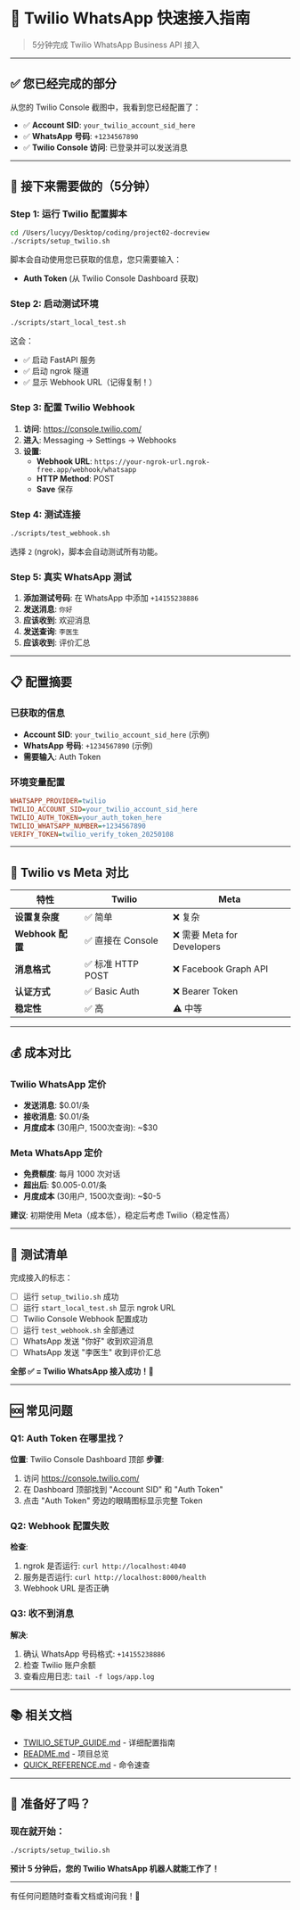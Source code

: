 # 🚀 Twilio WhatsApp 快速接入指南

> 5分钟完成 Twilio WhatsApp Business API 接入

---

## ✅ 您已经完成的部分

从您的 Twilio Console 截图中，我看到您已经配置了：

- ✅ **Account SID**: `your_twilio_account_sid_here`
- ✅ **WhatsApp 号码**: `+1234567890`
- ✅ **Twilio Console 访问**: 已登录并可以发送消息

---

## 🎯 接下来需要做的（5分钟）

### Step 1: 运行 Twilio 配置脚本

```bash
cd /Users/lucyy/Desktop/coding/project02-docreview
./scripts/setup_twilio.sh
```

脚本会自动使用您已获取的信息，您只需要输入：
- **Auth Token** (从 Twilio Console Dashboard 获取)

### Step 2: 启动测试环境

```bash
./scripts/start_local_test.sh
```

这会：
- ✅ 启动 FastAPI 服务
- ✅ 启动 ngrok 隧道
- ✅ 显示 Webhook URL（记得复制！）

### Step 3: 配置 Twilio Webhook

1. **访问**: https://console.twilio.com/
2. **进入**: Messaging → Settings → Webhooks
3. **设置**:
   - **Webhook URL**: `https://your-ngrok-url.ngrok-free.app/webhook/whatsapp`
   - **HTTP Method**: POST
   - **Save** 保存

### Step 4: 测试连接

```bash
./scripts/test_webhook.sh
```

选择 `2` (ngrok)，脚本会自动测试所有功能。

### Step 5: 真实 WhatsApp 测试

1. **添加测试号码**: 在 WhatsApp 中添加 `+14155238886`
2. **发送消息**: `你好`
3. **应该收到**: 欢迎消息
4. **发送查询**: `李医生`
5. **应该收到**: 评价汇总

---

## 📋 配置摘要

### 已获取的信息
- **Account SID**: `your_twilio_account_sid_here` (示例)
- **WhatsApp 号码**: `+1234567890` (示例)
- **需要输入**: Auth Token

### 环境变量配置
```ini
WHATSAPP_PROVIDER=twilio
TWILIO_ACCOUNT_SID=your_twilio_account_sid_here
TWILIO_AUTH_TOKEN=your_auth_token_here
TWILIO_WHATSAPP_NUMBER=+1234567890
VERIFY_TOKEN=twilio_verify_token_20250108
```

---

## 🔧 Twilio vs Meta 对比

| 特性 | Twilio | Meta |
|------|--------|------|
| **设置复杂度** | ✅ 简单 | ❌ 复杂 |
| **Webhook 配置** | ✅ 直接在 Console | ❌ 需要 Meta for Developers |
| **消息格式** | ✅ 标准 HTTP POST | ❌ Facebook Graph API |
| **认证方式** | ✅ Basic Auth | ❌ Bearer Token |
| **稳定性** | ✅ 高 | ⚠️ 中等 |

---

## 💰 成本对比

### Twilio WhatsApp 定价
- **发送消息**: $0.01/条
- **接收消息**: $0.01/条
- **月度成本** (30用户, 1500次查询): ~$30

### Meta WhatsApp 定价
- **免费额度**: 每月 1000 次对话
- **超出后**: $0.005-0.01/条
- **月度成本** (30用户, 1500次查询): ~$0-5

**建议**: 初期使用 Meta（成本低），稳定后考虑 Twilio（稳定性高）

---

## 🧪 测试清单

完成接入的标志：

- [ ] 运行 `setup_twilio.sh` 成功
- [ ] 运行 `start_local_test.sh` 显示 ngrok URL
- [ ] Twilio Console Webhook 配置成功
- [ ] 运行 `test_webhook.sh` 全部通过
- [ ] WhatsApp 发送 "你好" 收到欢迎消息
- [ ] WhatsApp 发送 "李医生" 收到评价汇总

**全部 ✅ = Twilio WhatsApp 接入成功！🎉**

---

## 🆘 常见问题

### Q1: Auth Token 在哪里找？

**位置**: Twilio Console Dashboard 顶部
**步骤**:
1. 访问 https://console.twilio.com/
2. 在 Dashboard 顶部找到 "Account SID" 和 "Auth Token"
3. 点击 "Auth Token" 旁边的眼睛图标显示完整 Token

### Q2: Webhook 配置失败

**检查**:
1. ngrok 是否运行: `curl http://localhost:4040`
2. 服务是否运行: `curl http://localhost:8000/health`
3. Webhook URL 是否正确

### Q3: 收不到消息

**解决**:
1. 确认 WhatsApp 号码格式: `+14155238886`
2. 检查 Twilio 账户余额
3. 查看应用日志: `tail -f logs/app.log`

---

## 📚 相关文档

- [TWILIO_SETUP_GUIDE.md](docs/TWILIO_SETUP_GUIDE.md) - 详细配置指南
- [README.md](README.md) - 项目总览
- [QUICK_REFERENCE.md](QUICK_REFERENCE.md) - 命令速查

---

## 🎊 准备好了吗？

### 现在就开始：

```bash
./scripts/setup_twilio.sh
```

**预计 5 分钟后，您的 Twilio WhatsApp 机器人就能工作了！**

---

有任何问题随时查看文档或询问我！🚀
